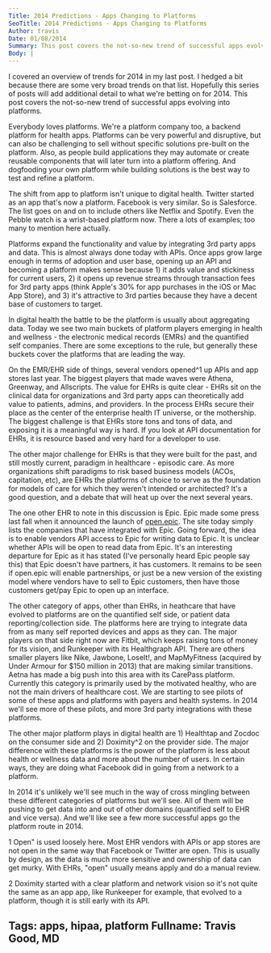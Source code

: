 ```yaml
---
Title: 2014 Predictions - Apps Changing to Platforms
SeoTitle: 2014 Predictions - Apps Changing to Platforms
Author: travis
Date: 01/08/2014
Summary: This post covers the not-so-new trend of successful apps evolving into platforms.
Body: |
---
```

I covered an overview of trends for 2014 in my last post. I hedged a bit because there are some very broad trends on that list. Hopefully this series of posts will add additional detail to what we're betting on for 2014. This post covers the not-so-new trend of successful apps evolving into platforms.

Everybody loves platforms. We're a platform company too, a backend platform for health apps. Platforms can be very powerful and disruptive, but can also be challenging to sell without specific solutions pre-built on the platform. Also, as people build applications they may automate or create reusable components that will later turn into a platform offering. And dogfooding your own platform while building solutions is the best way to test and refine a platform.

The shift from app to platform isn't unique to digital health. Twitter started as an app that's now a platform. Facebook is very similar. So is Salesforce. The list goes on and on to include others like Netflix and Spotify. Even the Pebble watch is a wrist-based platform now. There a lots of examples; too many to mention here actually.

Platforms expand the functionality and value by integrating 3rd party apps and data. This is almost always done today with APIs. Once apps grow large enough in terms of adoption and user base, opening up an API and becoming a platform makes sense because 1) it adds value and stickiness for current users, 2) it opens up revenue streams through transaction fees for 3rd party apps (think Apple's 30% for app purchases in the iOS or Mac App Store), and 3) it's attractive to 3rd parties because they have a decent base of customers to target.

In digital health the battle to be the platform is usually about aggregating data. Today we see two main buckets of platform players emerging in health and wellness - the electronic medical records (EMRs) and the quantified self companies. There are some exceptions to the rule, but generally these buckets cover the platforms that are leading the way.

On the EMR/EHR side of things, several vendors opened^1 up APIs and app stores last year. The biggest players that made waves were Athena, Greenway, and Allscripts. The value for EHRs is quite clear - EHRs sit on the clinical data for organizations and 3rd party apps can theoretically add value to patients, admins, and providers. In the process EHRs secure their place as the center of the enterprise health IT universe, or the mothership. The biggest challenge is that EHRs store tons and tons of data, and exposing it is a meaningful way is hard. If you look at API documentation for EHRs, it is resource based and very hard for a developer to use.

The other major challenge for EHRs is that they were built for the past, and still mostly current, paradigm in healthcare - episodic care. As more organizations shift paradigms to risk based business models (ACOs, capitation, etc), are EHRs the platforms of choice to serve as the foundation for models of care for which they weren't intended or architected? It's a good question, and a debate that will heat up over the next several years.

The one other EHR to note in this discussion is Epic. Epic made some press last fall when it announced the launch of [open.epic](http://open.epic.com/). The site today simply lists the companies that have integrated with Epic. Going forward, the idea is to enable vendors API access to Epic for writing data to Epic. It is unclear whether APIs will be open to read data from Epic. It's an interesting departure for Epic as it has stated (I've personally heard Epic people say this) that Epic doesn't have partners, it has customers. It remains to be seen if open.epic will enable partnerships, or just be a new version of the existing model where vendors have to sell to Epic customers, then have those customers get/pay Epic to open up an interface.

The other category of apps, other than EHRs, in heathcare that have evolved to platforms are on the quantified self side, or patient data reporting/collection side. The platforms here are trying to integrate data from as many self reported devices and apps as they can. The major players on that side right now are Fitbit, which keeps raising tons of money for its vision, and Runkeeper with its Healthgraph API. There are others smaller players like Nike, Jawbone, LoseIt!, and MapMyFitness (acquired by Under Armour for $150 million in 2013) that are making similar transitions. Aetna has made a big push into this area with its CarePass platform. Currently this category is primarily used by the motivated healthy, who are not the main drivers of healthcare cost. We are starting to see pilots of some of these apps and platforms with payers and health systems. In 2014 we'll see more of these pilots, and more 3rd party integrations with these platforms.

The other major platform plays in digital health are 1) Healthtap and Zocdoc on the consumer side and 2) Doximity^2 on the provider side. The major difference with these platforms is the power of the platform is less about health or wellness data and more about the number of users. In certain ways, they are doing what Facebook did in going from a network to a platform.

In 2014 it's unlikely we'll see much in the way of cross mingling between these different categories of platforms but we'll see. All of them will be pushing to get data into and out of other domains (quantified self to EHR and vice versa). And we'll like see a few more successful apps go the platform route in 2014.

1 Open" is used loosely here. Most EHR vendors with APIs or app stores are not open in the same way that Facebook or Twitter are open. This is usually by design, as the data is much more sensitive and ownership of data can get murky. With EHRs, "open" usually means apply and do a manual review.

2 Doximity started with a clear platform and network vision so it's not quite the same as an app app, like Runkeeper for example, that evolved to a platform, though it is still early with its API.

Tags: apps, hipaa, platform
Fullname: Travis Good, MD
---
